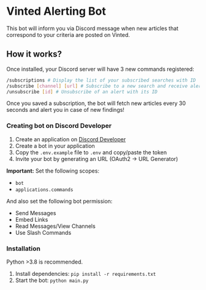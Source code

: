 # Vinted Alerting Bot

This bot will inform you via Discord message when new articles that correspond to your criteria are posted on Vinted.

## How it works?

Once installed, your Discord server will have 3 new commands registered:

```sh
/subscriptions # Display the list of your subscribed searches with ID
/subscribe [channel] [url] # Subscribe to a new search and receive alerts in a channel
/unsubscribe [id] # Unsubscribe of an alert with its ID
```

Once you saved a subscription, the bot will fetch new articles every 30 seconds and alert you in case of new findings!

### Creating bot on Discord Developer

1. Create an application on [Discord Developer](https://discord.com/developers/applications)
2. Create a bot in your application
3. Copy the `.env.example` file to `.env` and copy/paste the token
4. Invite your bot by generating an URL (OAuth2 -> URL Generator)

**Important:** Set the following scopes:

- `bot`
- `applications.commands`

And also set the following bot permission:

- Send Messages
- Embed Links
- Read Messages/View Channels
- Use Slash Commands

### Installation

Python >3.8 is recommended.

1. Install dependencies: `pip install -r requirements.txt`
2. Start the bot: `python main.py`

